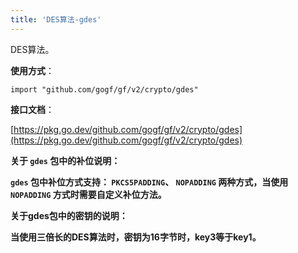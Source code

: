 ```yaml
---
title: 'DES算法-gdes'
---
```


DES算法。

**使用方式**：

```
import "github.com/gogf/gf/v2/crypto/gdes"
```

**接口文档**：

[https://pkg.go.dev/github.com/gogf/gf/v2/crypto/gdes](https://pkg.go.dev/github.com/gogf/gf/v2/crypto/gdes)

**关于 `gdes` 包中的补位说明：**

**`gdes` 包中补位方式支持： `PKCS5PADDING`、 `NOPADDING` 两种方式，当使用 `NOPADDING` 方式时需要自定义补位方法。**

**关于gdes包中的密钥的说明：**

**当使用三倍长的DES算法时，密钥为16字节时，key3等于key1。**